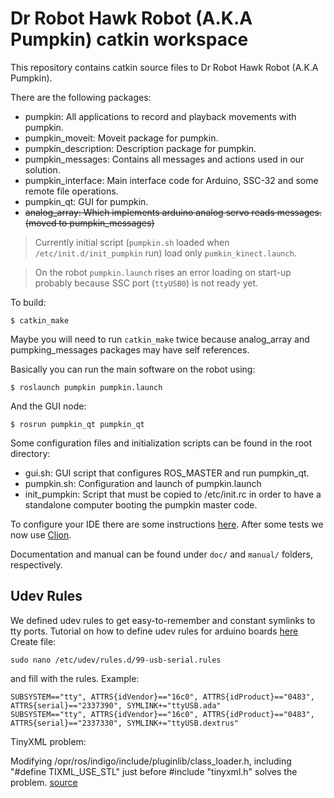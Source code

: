 Dr Robot Hawk Robot (A.K.A Pumpkin) catkin workspace
====================================================

This repository contains catkin source files to Dr Robot Hawk Robot (A.K.A Pumpkin).

There are the following packages:
* pumpkin: All applications to record and playback movements with pumpkin.
* pumpkin_moveit: Moveit package for pumpkin.
* pumpkin_description: Description package for pumpkin.
* pumpkin_messages: Contains all messages and actions used in our solution.
* pumpkin_interface: Main interface code for Arduino, SSC-32 and some remote file operations.
* pumpkin_qt: GUI for pumpkin.
* ~~analog_array: Which implements arduino analog servo reads messages. (moved to pumpkin_messages)~~

>Currently initial script (`pumpkin.sh` loaded when `/etc/init.d/init_pumpkin` run) load only `pumkin_kinect.launch`.

>On the robot `pumpkin.launch` rises an error loading on start-up probably because SSC port (`ttyUSB0`) is not ready yet.

To build:

    $ catkin_make
    
Maybe you will need to run `catkin_make` twice because analog_array and pumpking_messages packages may have self references.

Basically you can run the main software on the robot using:

    $ roslaunch pumpkin pumpkin.launch

And the GUI node:

    $ rosrun pumpkin_qt pumpkin_qt
    
Some configuration files and initialization scripts can be found in the root directory:

* gui.sh: GUI script that configures ROS_MASTER and run pumpkin_qt.
* pumpkin.sh: Configuration and launch of pumpkin.launch
* init_pumpkin: Script that must be copied to /etc/init.rc in order to have a standalone computer booting the pumpkin master code.

To configure your IDE there are some instructions [here](http://wiki.ros.org/IDEs). After some tests we now use [Clion](https://www.jetbrains.com/clion/).

Documentation and manual can be found under `doc/` and `manual/` folders, respectively.

Udev Rules
----------

We defined udev rules to get easy-to-remember and constant symlinks to tty ports.
Tutorial on how to define udev rules for arduino boards [here](http://vncprado.github.io/udev-rules-for-ttyusb/)
Create file:

    sudo nano /etc/udev/rules.d/99-usb-serial.rules
    
and fill with the rules. Example:

    SUBSYSTEM=="tty", ATTRS{idVendor}=="16c0", ATTRS{idProduct}=="0483", ATTRS{serial}=="2337390", SYMLINK+="ttyUSB.ada"
    SUBSYSTEM=="tty", ATTRS{idVendor}=="16c0", ATTRS{idProduct}=="0483", ATTRS{serial}=="2337330", SYMLINK+="ttyUSB.dextrus"
    
TinyXML problem:

Modifying /opr/ros/indigo/include/pluginlib/class_loader.h, including "#define TIXML_USE_STL" just before #include "tinyxml.h" solves the problem.
[source](http://answers.ros.org/question/206042/vrep_ros_bridge-installation-problem/)
